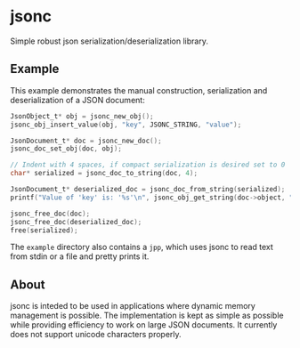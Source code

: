 # jsonc

Simple robust json serialization/deserialization library.

## Example

This example demonstrates the manual construction, serialization and deserialization of a
JSON document:

``` c
JsonObject_t* obj = jsonc_new_obj();
jsonc_obj_insert_value(obj, "key", JSONC_STRING, "value");

JsonDocument_t* doc = jsonc_new_doc();
jsonc_doc_set_obj(doc, obj);

// Indent with 4 spaces, if compact serialization is desired set to 0
char* serialized = jsonc_doc_to_string(doc, 4);

JsonDocument_t* deserialized_doc = jsonc_doc_from_string(serialized);
printf("Value of 'key' is: '%s'\n", jsonc_obj_get_string(doc->object, "key"));

jsonc_free_doc(doc);
jsonc_free_doc(deserialized_doc);
free(serialized);
```

The `example` directory also contains a `jpp`, which uses jsonc to read text from stdin or a file and 
pretty prints it.

## About

jsonc is inteded to be used in applications where dynamic memory management is possible.
The implementation is kept as simple as possible while providing efficiency to work on large JSON documents.
It currently does not support unicode characters properly.